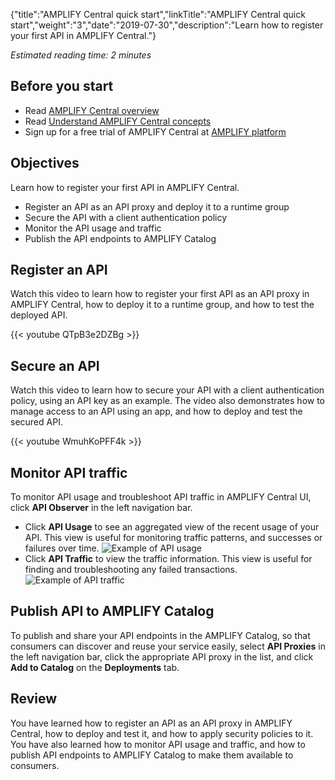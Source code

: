 {"title":"AMPLIFY Central quick start","linkTitle":"AMPLIFY Central quick start","weight":"3","date":"2019-07-30","description":"Learn how to register your first API in AMPLIFY Central."}

*Estimated reading time: 2 minutes*

Before you start
----------------

- Read [AMPLIFY Central overview](overview.htm)
- Read [Understand AMPLIFY Central concepts](fundamental_concepts.htm)
- Sign up for a free trial of AMPLIFY Central at [AMPLIFY platform](https://platform.axway.com/)

Objectives
----------

Learn how to register your first API in AMPLIFY Central.

- Register an API as an API proxy and deploy it to a runtime group
- Secure the API with a client authentication policy
- Monitor the API usage and traffic
- Publish the API endpoints to AMPLIFY Catalog

Register an API
---------------

Watch this video to learn how to register your first API as an API proxy in AMPLIFY Central, how to deploy it to a runtime group, and how to test the deployed API.

{{< youtube QTpB3e2DZBg >}}

Secure an API
-------------

Watch this video to learn how to secure your API with a client authentication policy, using an API key as an example. The video also demonstrates how to manage access to an API using an app, and how to deploy and test the secured API.

{{< youtube WmuhKoPFF4k >}}

Monitor API traffic
-------------------

To monitor API usage and troubleshoot API traffic in AMPLIFY Central UI, click **API Observer** in the left navigation bar.

- Click **API Usage** to see an aggregated view of the recent usage of your API. This view is useful for monitoring traffic patterns, and successes or failures over time.
  ![Example of API usage](/Images/central/apiobserver_usage.png)
- Click **API Traffic** to view the traffic information. This view is useful for finding and troubleshooting any failed transactions.
  ![Example of API traffic](/Images/central/apiobserver_traffic.png)

Publish API to AMPLIFY Catalog
------------------------------

To publish and share your API endpoints in the AMPLIFY Catalog, so that consumers can discover and reuse your service easily, select **API Proxies** in the left navigation bar, click the appropriate API proxy in the list, and click **Add to Catalog** on the **Deployments** tab.

Review
------

You have learned how to register an API as an API proxy in AMPLIFY Central, how to deploy and test it, and how to apply security policies to it. You have also learned how to monitor API usage and traffic, and how to publish API endpoints to AMPLIFY Catalog to make them available to consumers.
